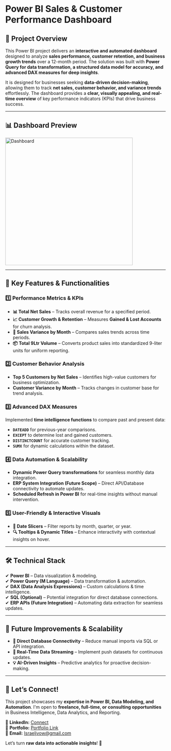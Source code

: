 # **Power BI Sales & Customer Performance Dashboard**  

## **📌 Project Overview**  
This Power BI project delivers an **interactive and automated dashboard** designed to analyze **sales performance, customer retention, and business growth trends** over a 12-month period. The solution was built with **Power Query for data transformation, a structured data model for accuracy, and advanced DAX measures for deep insights**.  

It is designed for businesses seeking **data-driven decision-making**, allowing them to track **net sales, customer behavior, and variance trends** effortlessly. The dashboard provides a **clear, visually appealing, and real-time overview** of key performance indicators (KPIs) that drive business success.  

---
## **📊 Dashboard Preview**  

<div style="display: flex; flex-direction: row;">
  <img src="Icons & Screenshots/Dashboard.gif" alt="Dashboard" width="400" style="margin-right: 20px;">
</div>

---

## **🎯 Key Features & Functionalities**  

### **1️⃣ Performance Metrics & KPIs**  
- **📊 Total Net Sales** – Tracks overall revenue for a specified period.  
- **📈 Customer Growth & Retention** – Measures **Gained & Lost Accounts** for churn analysis.  
- **🔄 Sales Variance by Month** – Compares sales trends across time periods.  
- **📦 Total 9Ltr Volume** – Converts product sales into standardized 9-liter units for uniform reporting.  

### **2️⃣ Customer Behavior Analysis**  
- **Top 5 Customers by Net Sales** – Identifies high-value customers for business optimization.  
- **Customer Variance by Month** – Tracks changes in customer base for trend analysis.  

### **3️⃣ Advanced DAX Measures**  
Implemented **time intelligence functions** to compare past and present data:  
- **`DATEADD`** for previous-year comparisons.  
- **`EXCEPT`** to determine lost and gained customers.  
- **`DISTINCTCOUNT`** for accurate customer tracking.  
- **`SUMX`** for dynamic calculations within the dataset.  

### **4️⃣ Data Automation & Scalability**  
- **Dynamic Power Query transformations** for seamless monthly data integration.  
- **ERP System Integration (Future Scope)** – Direct API/Database connectivity to automate updates.  
- **Scheduled Refresh in Power BI** for real-time insights without manual intervention.  

### **5️⃣ User-Friendly & Interactive Visuals**  
- **📅 Date Slicers** – Filter reports by month, quarter, or year.  
- **🔍 Tooltips & Dynamic Titles** – Enhance interactivity with contextual insights on hover.  

---

## **🛠️ Technical Stack**  
✔ **Power BI** – Data visualization & modeling.  
✔ **Power Query (M Language)** – Data transformation & automation.  
✔ **DAX (Data Analysis Expressions)** – Custom calculations & time intelligence.  
✔ **SQL (Optional)** – Potential integration for direct database connections.  
✔ **ERP APIs (Future Integration)** – Automating data extraction for seamless updates.  

---

## **🚀 Future Improvements & Scalability**  
- **🔗 Direct Database Connectivity** – Reduce manual imports via SQL or API integration.  
- **📡 Real-Time Data Streaming** – Implement push datasets for continuous updates.  
- **💡 AI-Driven Insights** – Predictive analytics for proactive decision-making.  

---

## **📩 Let’s Connect!**  
This project showcases my **expertise in Power BI, Data Modeling, and Automation**. I'm open to **freelance, full-time, or consulting opportunities** in Business Intelligence, Data Analytics, and Reporting.  

🔗 **LinkedIn:** [Connect](https://www.linkedin.com/in/israeljosiah/)  
🔗 **Portfolio:** [Portfolio Link](https://www.datascienceportfol.io/IsraelJosiah)  
📧 **Email:** Israeljvow@gmail.com  

Let’s turn **raw data into actionable insights**! 🚀